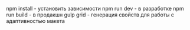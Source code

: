 npm install - установить зависимости
npm run dev - в разработке
npm run build - в продакшн
gulp grid - генерация свойств для работы с адаптивностью макета